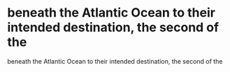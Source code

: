 # beneath the Atlantic Ocean to their intended destination, the second of the

beneath the Atlantic Ocean to their intended destination, the second of the